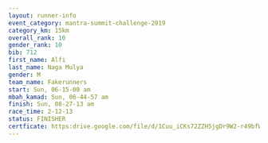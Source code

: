 ```yaml
---
layout: runner-info 
event_category: mantra-summit-challenge-2019 
category_km: 15km 
overall_rank: 10
gender_rank: 10
bib: 712
first_name: Alfi
last_name: Naga Mulya
gender: M
team_name: Fakerunners
start: Sun, 06-15-00 am
mbah_kamad: Sun, 06-44-57 am
finish: Sun, 08-27-13 am
race_time: 2-12-13
status: FINISHER
certficate: https:drive.google.com/file/d/1Cuu_iCKs72ZZH5jgDr9W2-r49bfWcrUT/view?usp=sharing
---
```

